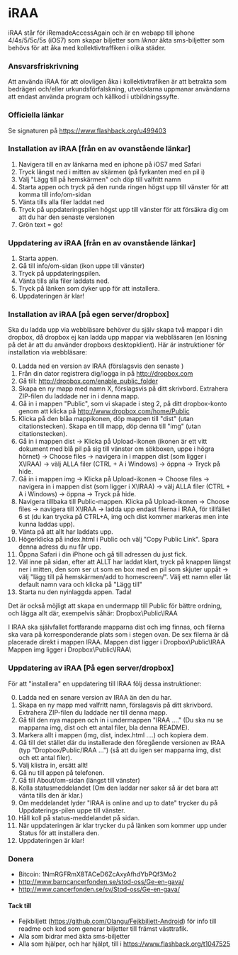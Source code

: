 iRAA
====

iRAA står för iRemadeAccessAgain och är en webapp till iphone 4/4s/5/5c/5s (iOS7) som skapar biljetter som *liknar* äkta sms-biljetter som behövs för att åka med kollektivtraffiken i olika städer.

### Ansvarsfriskrivning

Att använda iRAA för att olovligen åka i kollektivtrafiken är att betrakta som bedrägeri och/eller urkundsförfalskning, utvecklarna uppmanar användarna att endast använda program och källkod i utbildningssyfte.

### Officiella länkar 

Se signaturen på https://www.flashback.org/u499403

### Installation av iRAA [från en av ovanstående länkar]

1. Navigera till en av länkarna med en iphone på iOS7 med Safari
2. Tryck längst ned i mitten av skärmen (på fyrkanten med en pil i)
3. Välj "Lägg till på hemskärmen" och döp till valfritt namn
4. Starta appen och tryck på den runda ringen högst upp till vänster för att komma till info/om-sidan
5. Vänta tills alla filer laddat ned
6. Tryck på uppdateringspilen högst upp till vänster för att försäkra dig om att du har den senaste versionen
7. Grön text = go!

### Uppdatering av iRAA [från en av ovanstående länkar]

1. Starta appen.
2. Gå till info/om-sidan (ikon uppe till vänster)
3. Tryck på uppdateringspilen.
4. Vänta tills alla filer laddats ned.
5. Tryck på länken som dyker upp för att installera.
6. Uppdateringen är klar!

### Installation av iRAA [på egen server/dropbox]

Ska du ladda upp via webbläsare behöver du själv skapa två mappar i din dropbox, då dropbox ej kan ladda upp mappar via webbläsaren (en lösning på det är att du använder dropboxs desktopklient). Här är instruktioner för installation via webbläsare:

0. Ladda ned en version av IRAA (förslagsvis den senaste )
1. Från din dator registrera dig/logga in på http://dropbox.com
2. Gå till: http://dropbox.com/enable_public_folder
3. Skapa en ny mapp med namn X, förslagsvis på ditt skrivbord. Extrahera ZIP-filen du laddade ner in i denna mapp.
4. Gå in i mappen "Public", som vi skapade i steg 2, på ditt dropbox-konto genom att klicka på http://www.dropbox.com/home/Public
5. Klicka på den blåa mappikonen, döp mappen till "dist" (utan citationstecken). Skapa en till mapp, döp denna till "img" (utan citationstecken).
6. Gå in i mappen dist → Klicka på Upload-ikonen (ikonen är ett vitt dokument med blå pil på sig till vänster om sökboxen, uppe i högra hörnet) → Choose files → navigera in i mappen dist (som ligger i X\IRAA) → välj ALLA filer (CTRL + A i Windows) → öppna → Tryck på hide.
7. Gå in i mappen img → Klicka på Upload-ikonen → Choose files → navigera in i mappen dist (som ligger i X\IRAA) → välj ALLA filer (CTRL + A i Windows) → öppna → Tryck på hide.
8. Navigera tillbaka till Public-mappen. Klicka på Upload-ikonen → Choose files → navigera till X\IRAA → ladda upp endast filerna i IRAA, för tillfället 6 st (du kan trycka på CTRL+A, img och dist kommer markeras men inte kunna laddas upp).
9. Vänta på att allt har laddats upp.
10. Högerklicka på index.html i Public och välj "Copy Public Link". Spara denna adress du nu får upp.
11. Öppna Safari i din iPhone och gå till adressen du just fick.
12. Väl inne på sidan, efter att ALLT har laddat klart, tryck på knappen längst ner i mitten, den som ser ut som en box med en pil som skjuter uppåt → välj "lägg till på hemskärmen/add to homescreen/". Välj ett namn eller låt default namn vara och klicka på "Lägg till"
13. Starta nu den nyinlaggda appen. Tada!

Det är också möjligt att skapa en undermapp till Public för bättre ordning, och lägga allt där, exempelvis såhär: Dropbox\Public\IRAA

I IRAA ska självfallet fortfarande mapparna dist och img finnas, och filerna ska vara på korresponderande plats som i stegen ovan. 
De sex filerna är då placerade direkt i mappen IRAA.
Mappen dist ligger i Dropbox\Public\IRAA\
Mappen img ligger i Dropbox\Public\IRAA\

### Uppdatering av iRAA [På egen server/dropbox]

För att "installera" en uppdatering till IRAA följ dessa instruktioner:

0. Ladda ned en senare version av IRAA än den du har.
1. Skapa en ny mapp med valfritt namn, förslagsvis på ditt skrivbord. Extrahera ZIP-filen du laddade ner till denna mapp.
2. Gå till den nya mappen och in i undermappen "IRAA ...." (Du ska nu se mapparna img, dist och ett antal filer, bla denna README).
3. Markera allt i mappen (img, dist, index.html ....) och kopiera dem.
4. Gå till det stället där du installerade den föregående versionen av IRAA (typ "Dropbox/Public/IRAA ...") (så att du igen ser mapparna img, dist och ett antal filer).
5. Välj klistra in, ersätt allt!
6. Gå nu till appen på telefonen.
7. Gå till About/om-sidan (längst till vänster)
8. Kolla statusmeddelandet (Om den laddar ner saker så är det bara att vänta tills den är klar.)
9. Om meddelandet lyder "IRAA is online and up to date" trycker du på Uppdaterings-pilen uppe till vänster.
10. Håll koll på status-meddelandet på sidan.
11. När uppdateringen är klar trycker du på länken som kommer upp under Status för att installera den.
12. Uppdateringen är klar!

### Donera

+ Bitcoin: 1NmRGFRmX8TACeD6ZcAxyAfhdYbPQf3Mo2
+ http://www.barncancerfonden.se/stod-oss/Ge-en-gava/
+ http://www.cancerfonden.se/sv/Stod-oss/Ge-en-gava/

#### Tack till

+ Fejkbiljett (https://github.com/Olangu/Fejkbiljett-Android) för info till readme och kod som generar biljetter till främst västtrafik.
+ Alla som bidrar med äkta sms-biljetter
+ Alla som hjälper, och har hjälpt, till i https://www.flashback.org/t1047525
